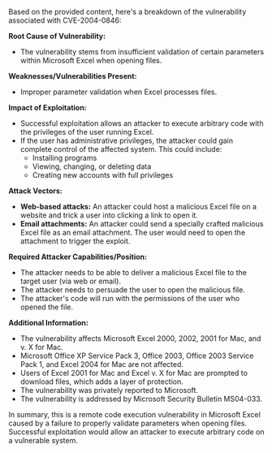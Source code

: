Based on the provided content, here's a breakdown of the vulnerability associated with CVE-2004-0846:

**Root Cause of Vulnerability:**

- The vulnerability stems from insufficient validation of certain parameters within Microsoft Excel when opening files.

**Weaknesses/Vulnerabilities Present:**

-  Improper parameter validation when Excel processes files.

**Impact of Exploitation:**

-   Successful exploitation allows an attacker to execute arbitrary code with the privileges of the user running Excel.
-   If the user has administrative privileges, the attacker could gain complete control of the affected system. This could include:
    - Installing programs
    - Viewing, changing, or deleting data
    - Creating new accounts with full privileges

**Attack Vectors:**

-   **Web-based attacks:** An attacker could host a malicious Excel file on a website and trick a user into clicking a link to open it.
-   **Email attachments:** An attacker could send a specially crafted malicious Excel file as an email attachment. The user would need to open the attachment to trigger the exploit.

**Required Attacker Capabilities/Position:**

-   The attacker needs to be able to deliver a malicious Excel file to the target user (via web or email).
-  The attacker needs to persuade the user to open the malicious file.
- The attacker's code will run with the permissions of the user who opened the file.

**Additional Information:**

-   The vulnerability affects Microsoft Excel 2000, 2002, 2001 for Mac, and v. X for Mac.
-   Microsoft Office XP Service Pack 3, Office 2003, Office 2003 Service Pack 1, and Excel 2004 for Mac are not affected.
-  Users of Excel 2001 for Mac and Excel v. X for Mac are prompted to download files, which adds a layer of protection.
-  The vulnerability was privately reported to Microsoft.
-  The vulnerability is addressed by Microsoft Security Bulletin MS04-033.

In summary, this is a remote code execution vulnerability in Microsoft Excel caused by a failure to properly validate parameters when opening files. Successful exploitation would allow an attacker to execute arbitrary code on a vulnerable system.